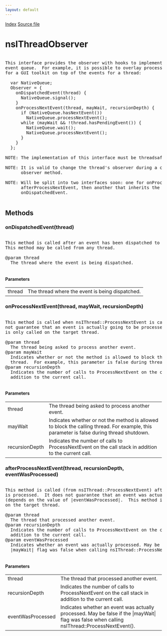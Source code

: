 ```yaml
---
layout: default
---
```

<div id='links'><a href="../index.html">Index</a>
<a href="http://dxr.mozilla.org/mozilla-central/source/xpcom/threads/nsIThreadInternal.idl">Source file</a>
</div>

# nsIThreadObserver #
<pre>  
This interface provides the observer with hooks to implement a layered  
event queue.  For example, it is possible to overlay processing events  
for a GUI toolkit on top of the events for a thread:  
  
  var NativeQueue;  
  Observer = {  
    onDispatchedEvent(thread) {  
      NativeQueue.signal();  
    }  
    onProcessNextEvent(thread, mayWait, recursionDepth) {  
      if (NativeQueue.hasNextEvent())  
        NativeQueue.processNextEvent();  
      while (mayWait && !thread.hasPendingEvent()) {  
        NativeQueue.wait();  
        NativeQueue.processNextEvent();  
      }  
    }  
  };  
  
NOTE: The implementation of this interface must be threadsafe.  
  
NOTE: It is valid to change the thread's observer during a call to an  
      observer method.  
  
NOTE: Will be split into two interfaces soon: one for onProcessNextEvent and  
      afterProcessNextEvent, then another that inherits the first and adds  
      onDispatchedEvent.  
  
</pre>
## Methods ##

### onDispatchedEvent(thread) ###
<pre>  
This method is called after an event has been dispatched to the thread.  
This method may be called from any thread.   
  
@param thread  
  The thread where the event is being dispatched.  
  
</pre>
#### Parameters ####

<table>

<tr>
<td>thread</td>
<td>  The thread where the event is being dispatched.  
</td>
</tr>

</table>

### onProcessNextEvent(thread, mayWait, recursionDepth) ###
<pre>  
This method is called when nsIThread::ProcessNextEvent is called.  It does  
not guarantee that an event is actually going to be processed.  This method  
is only called on the target thread.  
  
@param thread  
  The thread being asked to process another event.  
@param mayWait  
  Indicates whether or not the method is allowed to block the calling  
  thread.  For example, this parameter is false during thread shutdown.  
@param recursionDepth  
  Indicates the number of calls to ProcessNextEvent on the call stack in  
  addition to the current call.  
  
</pre>
#### Parameters ####

<table>

<tr>
<td>thread</td>
<td>  The thread being asked to process another event.  
</td>
</tr>

<tr>
<td>mayWait</td>
<td>  Indicates whether or not the method is allowed to block the calling  
  thread.  For example, this parameter is false during thread shutdown.  
</td>
</tr>

<tr>
<td>recursionDepth</td>
<td>  Indicates the number of calls to ProcessNextEvent on the call stack in  
  addition to the current call.  
</td>
</tr>

</table>

### afterProcessNextEvent(thread, recursionDepth, eventWasProcessed) ###
<pre>  
This method is called (from nsIThread::ProcessNextEvent) after an event  
is processed.  It does not guarantee that an event was actually processed  
(depends on the value of |eventWasProcessed|.  This method is only called  
on the target thread.  
  
@param thread  
  The thread that processed another event.  
@param recursionDepth  
  Indicates the number of calls to ProcessNextEvent on the call stack in  
  addition to the current call.  
@param eventWasProcessed  
  Indicates whether an event was actually processed. May be false if the  
  |mayWait| flag was false when calling nsIThread::ProcessNextEvent().  
  
</pre>
#### Parameters ####

<table>

<tr>
<td>thread</td>
<td>  The thread that processed another event.  
</td>
</tr>

<tr>
<td>recursionDepth</td>
<td>  Indicates the number of calls to ProcessNextEvent on the call stack in  
  addition to the current call.  
</td>
</tr>

<tr>
<td>eventWasProcessed</td>
<td>  Indicates whether an event was actually processed. May be false if the  
  |mayWait| flag was false when calling nsIThread::ProcessNextEvent().  
</td>
</tr>

</table>
